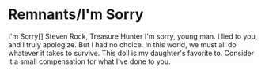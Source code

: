 # Remnants/I'm Sorry

I'm Sorry[]
Steven Rock, Treasure Hunter
I'm sorry, young man.
I lied to you, and I truly apologize. But I had no choice. In this world, we must all do whatever it takes to survive.
This doll is my daughter's favorite to. Consider it a small compensation for what I've done to you.
